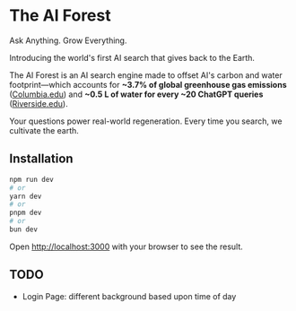 # The AI Forest

Ask Anything. Grow Everything.

Introducing the world's first AI search that gives back to the Earth.

The AI Forest is an AI search engine made to offset AI's carbon and water footprint&mdash;which accounts for **~3.7% of global greenhouse gas emissions** ([Columbia.edu](https://news.climate.columbia.edu/2023/06/09/ais-growing-carbon-footprint)) and **~0.5 L of water for every ~20 ChatGPT queries** ([Riverside.edu](https://news.ucr.edu/articles/2023/04/28/ai-programs-consume-large-volumes-scarce-water)).

Your questions power real-world regeneration. Every time you search, we cultivate the earth. 

## Installation

```bash
npm run dev
# or
yarn dev
# or
pnpm dev
# or
bun dev
```

Open [http://localhost:3000](http://localhost:3000) with your browser to see the result.

## TODO
- Login Page: different background based upon time of day